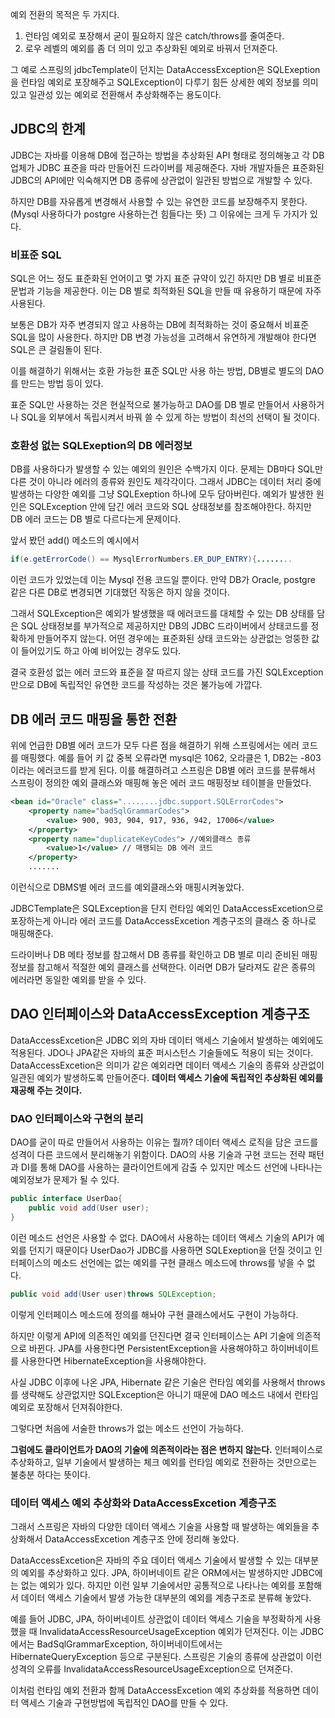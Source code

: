 예외 전환의 목적은 두 가지다.
1. 런타임 예외로 포장해서 굳이 필요하지 않은 catch/throws를 줄여준다.
2. 로우 레벨의 예외를 좀 더 의미 있고 추상화된 예외로 바꿔서 던져준다.

그 예로 스프링의 jdbcTemplate이 던지는 DataAccessException은 SQLExeption을 런타임 예외로 포장해주고
SQLException이 다루기 힘든 상세한 예외 정보를 의미있고 일관성 있는 예외로 전환해서 추상화해주는 용도이다.

## JDBC의 한계

JDBC는 자바를 이용해 DB에 접근하는 방법을 추상화된 API 형태로 정의해놓고 각 DB 업체가 JDBC 표준을 따라
만들어진 드라이버를 제공해준다.
자바 개발자들은 표준화된 JDBC의 API에만 익숙해지면 DB 종류에 상관없이 일관된 방법으로 개발할 수 있다.

하지만 DB를 자유롭게 변경해서 사용할 수 있는 유연한 코드를 보장해주지 못한다.(Mysql 사용하다가 postgre 사용하는건 힘들다는 뜻)
그 이유에는 크게 두 가지가 있다.
### 비표준 SQL
SQL은 어느 정도 표준화된 언어이고 몇 가지 표준 규약이 있긴 하지만 DB 별로 비표준 문법과 기능을 제공한다.
이는 DB 별로 최적화된 SQL을 만들 때 유용하기 때문에 자주 사용된다.

보통은 DB가 자주 변경되지 않고 사용하는 DB에 최적화하는 것이 중요해서 비표준 SQL을 많이 사용한다.
하지만 DB 변경 가능성을 고려해서 유연하게 개발해야 한다면 SQL은 큰 걸림돌이 된다.

이를 해결하기 위해서는 호환 가능한 표준 SQL만 사용 하는 방법, DB별로 별도의 DAO를 만드는 방법 등이 있다.

표준 SQL만 사용하는 것은 현실적으로 불가능하고 DAO를 DB 별로 만들어서 사용하거나 SQL을 외부에서 독립시켜서
바꿔 쓸 수 있게 하는 방법이 최선의 선택이 될 것이다.

### 호환성 없는 SQLExeption의 DB 에러정보
DB를 사용하다가 발생할 수 있는 예외의 원인은 수백가지 이다.
문제는 DB마다 SQL만 다른 것이 아니라 에러의 종류와 원인도 제각각이다.
그래서 JDBC는 데이터 처리 중에 발생하는 다양한 예외를 그냥 SQLExeption 하나에 모두 담아버린다.
예외가 발생한 원인은 SQLException 안에 담긴 에러 코드와 SQL 상태정보를 참조해야한다.
하지만 DB 에러 코드는 DB 별로 다르다는게 문제이다.

앞서 봤던 add() 메소드의 예시에서
```java
if(e.getErrorCode() == MysqlErrorNumbers.ER_DUP_ENTRY){........
```
이런 코드가 있었는데 이는 Mysql 전용 코드일 뿐이다.
만약 DB가 Oracle, postgre 같은 다른 DB로 변경되면 기대했던 작동은 하지 않을 것이다.

그래서 SQLException은 예외가 발생했을 때 에러코드를 대체할 수 있는 DB 상태를 담은 SQL 상태정보를 부가적으로 제공하지만
DB의 JDBC 드라이버에서 상태코드를 정확하게 만들어주지 않는다.
어떤 경우에는 표준화된 상태 코드와는 상관없는 엉뚱한 값이 들어있기도 하고 아예 비어있는 경우도 있다.

결국 호환성 없는 에러 코드와 표준을 잘 따르지 않는 상태 코드를 가진 SQLException만으로 DB에 독립적인 유연한 코드를
작성하는 것은 불가능에 가깝다.


## DB 에러 코드 매핑을 통한 전환
위에 언급한 DB별 에러 코드가 모두 다른 점을 해결하기 위해 스프링에서는 에러 코드를 매핑했다.
예를 들어 키 값 중복 오류라면 mysql은 1062, 오라클은 1, DB2는 -803이라는 에러코드를 받게 된다.
이를 해결하려고 스프링은 DB별 에러 코드를 분류해서 스프링이 정의한 예외 클래스와 매핑해 놓은 에러 코드 매핑정보 테이블을 만들었다.
```xml
<bean id="Oracle" class="........jdbc.support.SQLErrorCodes">
	<property name="badSqlGrammarCodes">
		<value> 900, 903, 904, 917, 936, 942, 17006</value>
	</property>
	<property name="duplicateKeyCodes"> //예외클래스 종류
		<value>1</value> // 매팽되는 DB 에러 코드
	</property>
	.......
```
이런식으로 DBMS별 에러 코드를 예외클래스와 매핑시켜놓았다.

JDBCTemplate은 SQLException을 단지 런타임 예외인 DataAccessExcetion으로 포장하는게 아니라
에러 코드를 DataAccessExcetion 계층구조의 클래스 중 하나로 매핑해준다.

드라이버나 DB 메타 정보를 참고해서 DB 종류를 확인하고 DB 별로 미리 준비된 매핑정보를 참고해서 적절한 예외 클래스를 선택한다.
이러면 DB가 달라져도 같은 종류의 에러라면 동일한 예외를 받을 수 있다.

## DAO 인터페이스와 DataAccessException 계층구조

DataAccessExcetion은 JDBC 외의 자바 데이터 액세스 기술에서 발생하는 예외에도 적용된다.
JDO나 JPA같은 자바의 표준 퍼시스턴스 기술들에도 적용이 되는 것이다.
DataAccessExcetion은 의미가 같은 예외라면 데이터 액세스 기술의 종류와 상관없이 일관된 예외가 발생하도록 만들어준다.
**데이터 액세스 기술에 독립적인 추상화된 예외를 재공해 주는 것이다.**

### DAO 인터페이스와 구현의 분리
DAO를 굳이 따로 만들어서 사용하는 이유는 뭘까?
데이터 액세스 로직을 담은 코드를 성격이 다른 코드에서 분리해놓기 위함이다.
DAO의 사용 기술과 구현 코드는 전략 패턴과 DI를 통해 DAO를 사용하는 클라이언트에게 감출 수 있지만
메소드 선언에 나타나는 예외정보가 문제가 될 수 있다.
```java
public interface UserDao{
	public void add(User user);
}
```
이런 메소드 선언은 사용할 수 없다.
DAO에서 사용하는 데이터 액세스 기술의 API가 예외를 던지기 때문이다
UserDao가 JDBC를 사용하면 SQLExeption을 던질 것이고 인터페이스의 메소드 선언에는 없는 예외를
구현 클래스 메소드에 throws를 넣을 수 없다.

```java
public void add(User user)throws SQLException;
```
이렇게 인터페이스 메소드에 정의를 해놔야 구현 클래스에서도 구현이 가능하다.

하지만 이렇게 API에 의존적인 예외를 던진다면 결국 인터페이스는 API 기술에 의존적으로 바뀐다.
JPA를 사용한다면 PersistentException을 사용해야하고 하이버네이트를 사용한다면 HibernateException을 사용해야한다.

사실 JDBC 이후에 나온 JPA, Hibernate 같은 기술은 런타임 예외를 사용해서 throws를 생략해도 상관없지만
SQLException은 아니기 때문에 DAO 메소드 내에서 런타임 예외로 포장해서 던져줘야한다.

그렇다면 처음에 서술한 throws가 없는 메소드 선언이 가능하다.

**그럼에도 클라이언트가 DAO의 기술에 의존적이라는 점은 변하지 않는다.**
인터페이스로 추상화하고, 일부 기술에서 발생하는 체크 예외를 런타임 예외로 전환하는 것만으로는 불충분 하다는 뜻이다.

### 데이터 액세스 예외 추상화와 DataAccessExcetion 계층구조
그래서 스프링은 자바의 다양한 데이터 액세스 기술을 사용할 때 발생하는 예외들을 추상화해서
DataAccessExcetion 계층구조 안에 정리해 놓았다.

DataAccessExcetion은 자바의 주요 데이터 액세스 기술에서 발생할 수 있는 대부분의 예외를 추상화하고 있다.
JPA, 하이버네이트 같은 ORM에서는 발생하지만 JDBC에는 없는 예외가 있다.
하지만 이런 일부 기술에서만 공통적으로 나타나는 예외를 포함해서 데이터 액세스 기술에서 발생 가능한 대부분의 예외를
계층구조로 분류해 놓았다.

예를 들어 JDBC, JPA, 하이버네이트 상관없이 데이터 액세스 기술을 부정확하게 사용했을 때
InvalidataAccessResourceUsageException 예외가 던져진다.
이는 JDBC에서는 BadSqlGrammarException, 하이버네이트에서는 HibernateQueryException 등으로 구분된다.
스프링은 기술의 종류에 상관없이 이런 성격의 오류를 InvalidataAccessResourceUsageException으로 던져준다.

이처럼 런타임 예외 전환과 함께 DataAccessExcetion 예외 추상화를 적용하면 데이터 액세스 기술과 구현방법에
독립적인 DAO를 만들 수 있다.